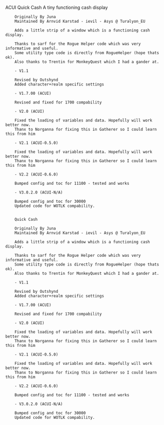 ACUI Quick Cash
A tiny functioning cash display

        Originally By Juna
        Maintained By Arnvid Karstad - ievil - Asys @ Turalyon_EU

        Adds a little strip of a window which is a functioning cash display.

        Thanks to sarf for the Rogue Helper code which was very informative and useful.
        Some utility type code is directly from RogueHelper (hope thats ok).
        Also thanks to Trentin for MonkeyQuest which I had a gander at.

        - V1.1

        Revised by Outshynd
        Added character+realm specific settings

        - V1.7.00 (ACUI)

        Revised and fixed for 1700 compability

        - V2.0 (ACUI)

        Fixed the loading of variables and data. Hopefully will work better now.
        Thanx to Norganna for fixing this in Gatherer so I could learn this from him

        - V2.1 (ACUI-0.5.0)

        Fixed the loading of variables and data. Hopefully will work better now.
        Thanx to Norganna for fixing this in Gatherer so I could learn this from him

        - V2.2 (ACUI-0.6.0)

        Bumped config and toc for 11100 - tested and works

        - V3.0.2.0 (ACUI-N/A)

        Bumped config and toc for 30000
        Updated code for WOTLK compability.


        Quick Cash

        Originally By Juna
        Maintained By Arnvid Karstad - ievil - Asys @ Turalyon_EU

        Adds a little strip of a window which is a functioning cash display.

        Thanks to sarf for the Rogue Helper code which was very informative and useful.
        Some utility type code is directly from RogueHelper (hope thats ok).
        Also thanks to Trentin for MonkeyQuest which I had a gander at.

        - V1.1

        Revised by Outshynd
        Added character+realm specific settings

        - V1.7.00 (ACUI)

        Revised and fixed for 1700 compability

        - V2.0 (ACUI)

        Fixed the loading of variables and data. Hopefully will work better now.
        Thanx to Norganna for fixing this in Gatherer so I could learn this from him

        - V2.1 (ACUI-0.5.0)

        Fixed the loading of variables and data. Hopefully will work better now.
        Thanx to Norganna for fixing this in Gatherer so I could learn this from him

        - V2.2 (ACUI-0.6.0)

        Bumped config and toc for 11100 - tested and works

        - V3.0.2.0 (ACUI-N/A)

        Bumped config and toc for 30000
        Updated code for WOTLK compability.



